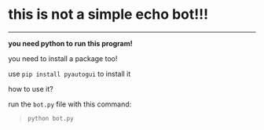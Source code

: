 # this is not a simple echo bot!!!
___
**you need python to run this program!**

you need to install a package too!

use ` pip install pyautogui ` to install it

how to use it?

run the `bot.py` file with this command:
> `python bot.py`

